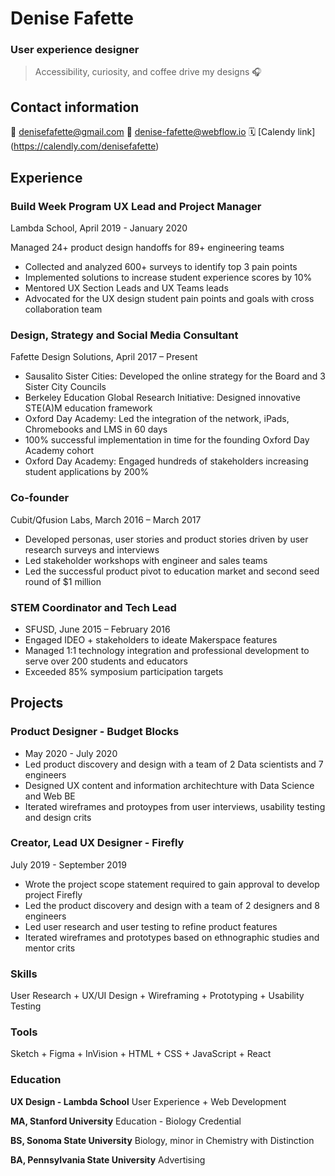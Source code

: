 # Denise Fafette
### User experience designer
>Accessibility, curiosity, and coffee drive my designs 🎧

## Contact information
📧 denisefafette@gmail.com
🎒 denise-fafette@webflow.io
🗓 [Calendy link] (https://calendly.com/denisefafette)

## Experience

### Build Week Program UX Lead and Project Manager
Lambda School, April 2019 - January 2020

Managed 24+ product design handoffs for 89+ engineering teams
- Collected and analyzed 600+ surveys to identify top 3 pain points
- Implemented solutions to increase student experience scores by 10%
- Mentored UX Section Leads and UX Teams leads
- Advocated for the UX design student pain points and goals with cross collaboration team

### Design, Strategy and Social Media Consultant
Fafette Design Solutions, April 2017 – Present
- Sausalito Sister Cities: Developed the online strategy for the Board and 3 Sister City Councils
- Berkeley Education Global Research Initiative: Designed innovative STE(A)M education framework
- Oxford Day Academy: Led the integration of the network, iPads, Chromebooks and LMS in 60 days 
- 100% successful implementation in time for the founding Oxford Day Academy cohort
- Oxford Day Academy: Engaged hundreds of stakeholders increasing student applications by 200% 

### Co-founder 
Cubit/Qfusion Labs, March 2016 – March 2017
- Developed personas, user stories and product stories driven by user research surveys and interviews
- Led stakeholder workshops with engineer and sales teams
- Led the successful product pivot to education market and second seed round of $1 million

### STEM Coordinator and Tech Lead
- SFUSD, June 2015 – February 2016
- Engaged IDEO + stakeholders to ideate Makerspace features 
- Managed 1:1 technology integration and professional development to serve over 200 students and educators 
- Exceeded 85% symposium participation targets

## Projects

### Product Designer - Budget Blocks
- May 2020 - July 2020
- Led product discovery and design with a team of 2 Data scientists and 7 engineers
- Designed UX content and information architechture with Data Science and Web BE
- Iterated wireframes and protoypes from user interviews, usability testing and design crits

### Creator, Lead UX Designer - Firefly
July 2019 - September 2019
- Wrote the project scope statement required to gain approval to develop project Firefly
- Led the product discovery and design with a team of 2 designers and 8 engineers 
- Led user research and user testing to refine product features
- Iterated wireframes and prototypes based on ethnographic studies and mentor crits

### Skills
User Research + UX/UI Design + Wireframing + Prototyping + Usability Testing

### Tools
Sketch + Figma + InVision + HTML + CSS + JavaScript + React

### Education

**UX Design - Lambda School**
User Experience + Web Development


**MA, Stanford University**
Education - Biology Credential

**BS, Sonoma State University**
Biology, minor in Chemistry with Distinction

**BA, Pennsylvania State University**
Advertising
